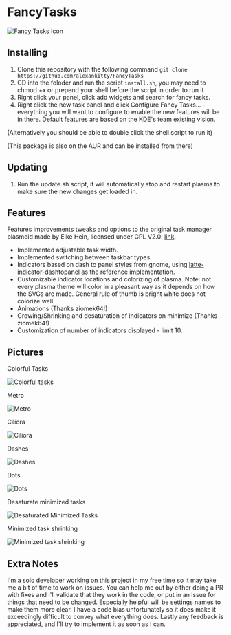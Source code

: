 # FancyTasks

![Fancy Tasks Icon](https://github.com/alexankitty/Plasma-Customizable-TaskManager/blob/main/FancyTasks.png?raw=true)

## Installing

1. Clone this repository with the following command `git clone https://github.com/alexankitty/FancyTasks`
2. CD into the foloder and run the script `install.sh`, you may need to chmod +x or prepend your shell before the script in order to run it
3. Right click your panel, click add widgets and search for fancy tasks.
4. Right click the new task panel and click Configure Fancy Tasks... - everything you will want to configure to enable the new features will be in there. Default features are based on the KDE's team existing vision.

(Alternatively you should be able to double click the shell script to run it)

(This package is also on the AUR and can be installed from there)

## Updating

1. Run the update.sh script, it will automatically stop and restart plasma to make sure the new changes get loaded in.

## Features

Features improvements tweaks and options to the original task manager plasmoid made by Eike Hein, licensed under GPL V2.0: [link](https://github.com/KDE/plasma-desktop/tree/master/applets/taskmanager).

* Implemented adjustable task width.
* Implemented switching between taskbar types.
* Indicators based on dash to panel styles from gnome, using [latte-indicator-dashtopanel](https://github.com/psifidotos/latte-indicator-dashtopanel) as the reference implementation.
* Customizable indicator locations and colorizing of plasma. Note: not every plasma theme will color in a pleasant way as it depends on how the SVGs are made. General rule of thumb is bright white does not colorize well.
* Animations (Thanks ziomek64!)
* Growing/Shrinking and desaturation of indicators on minimize (Thanks ziomek64!)
* Customization of number of indicators displayed - limit 10.


## Pictures
Colorful Tasks  

![Colorful tasks](https://github.com/alexankitty/FancyTasks/blob/main/docs/colorfulicons%20crop.png?raw=true)

Metro  

![Metro](https://github.com/alexankitty/FancyTasks/blob/main/docs/metro.png?raw=true)

Ciliora  

![Ciliora](https://github.com/alexankitty/FancyTasks/blob/main/docs/ciliora.png?raw=true)

Dashes  

![Dashes](https://github.com/alexankitty/FancyTasks/blob/main/docs/dashes.png?raw=true)

Dots  

![Dots](https://github.com/alexankitty/FancyTasks/blob/main/docs/dots.png?raw=true)

Desaturate minimized tasks  

![Desaturated Minimized Tasks](https://github.com/alexankitty/FancyTasks/blob/main/docs/desaturate%20crop.png?raw=true)

Minimized task shrinking  

![Minimized task shrinking](https://github.com/alexankitty/FancyTasks/blob/main/docs/shrink%20crop.png?raw=true)

## Extra Notes
I'm a solo developer working on this project in my free time so it may take me a bit of time to work on issues. You can help me out by either doing a PR with fixes and I'll validate that they work in the code, or put in an issue for things that need to be changed.
Especially helpful will be settings names to make them more clear. I have a code bias unfortunately so it does make it exceedingly difficult to convey what everything does.
Lastly any feedback is appreciated, and I'll try to implement it as soon as I can.
